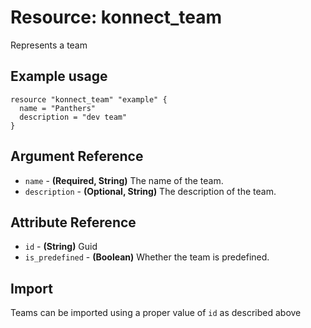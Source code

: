 # Resource: konnect_team
Represents a team
## Example usage
```hcl
resource "konnect_team" "example" {
  name = "Panthers"
  description = "dev team"
}
```
## Argument Reference
* `name` - **(Required, String)** The name of the team.
* `description` - **(Optional, String)** The description of the team.
## Attribute Reference
* `id` - **(String)** Guid
* `is_predefined` - **(Boolean)** Whether the team is predefined.
## Import
Teams can be imported using a proper value of `id` as described above
